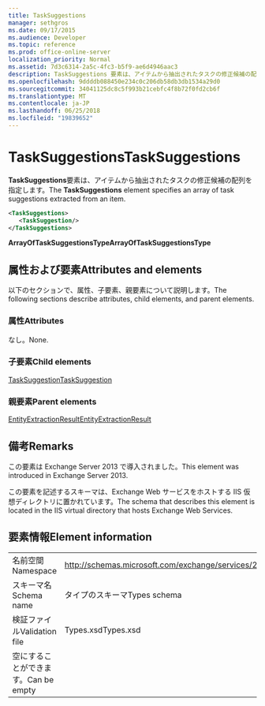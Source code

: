 ```yaml
---
title: TaskSuggestions
manager: sethgros
ms.date: 09/17/2015
ms.audience: Developer
ms.topic: reference
ms.prod: office-online-server
localization_priority: Normal
ms.assetid: 7d3c6314-2a5c-4fc3-b5f9-ae6d4946aac3
description: TaskSuggestions 要素は、アイテムから抽出されたタスクの修正候補の配列を指定します。
ms.openlocfilehash: 9ddddb088450e234c0c206db58db3db1534a29d0
ms.sourcegitcommit: 34041125dc8c5f993b21cebfc4f8b72f0fd2cb6f
ms.translationtype: MT
ms.contentlocale: ja-JP
ms.lasthandoff: 06/25/2018
ms.locfileid: "19839652"
---
```

# <a name="tasksuggestions"></a><span data-ttu-id="0447b-103">TaskSuggestions</span><span class="sxs-lookup"><span data-stu-id="0447b-103">TaskSuggestions</span></span>

<span data-ttu-id="0447b-104">**TaskSuggestions**要素は、アイテムから抽出されたタスクの修正候補の配列を指定します。</span><span class="sxs-lookup"><span data-stu-id="0447b-104">The **TaskSuggestions** element specifies an array of task suggestions extracted from an item.</span></span> 
  
```XML
<TaskSuggestions>
   <TaskSuggestion/>
</TaskSuggestions>
```

<span data-ttu-id="0447b-105">**ArrayOfTaskSuggestionsType**</span><span class="sxs-lookup"><span data-stu-id="0447b-105">**ArrayOfTaskSuggestionsType**</span></span>

## <a name="attributes-and-elements"></a><span data-ttu-id="0447b-106">属性および要素</span><span class="sxs-lookup"><span data-stu-id="0447b-106">Attributes and elements</span></span>

<span data-ttu-id="0447b-107">以下のセクションで、属性、子要素、親要素について説明します。</span><span class="sxs-lookup"><span data-stu-id="0447b-107">The following sections describe attributes, child elements, and parent elements.</span></span>
  
### <a name="attributes"></a><span data-ttu-id="0447b-108">属性</span><span class="sxs-lookup"><span data-stu-id="0447b-108">Attributes</span></span>

<span data-ttu-id="0447b-109">なし。</span><span class="sxs-lookup"><span data-stu-id="0447b-109">None.</span></span>
  
### <a name="child-elements"></a><span data-ttu-id="0447b-110">子要素</span><span class="sxs-lookup"><span data-stu-id="0447b-110">Child elements</span></span>

[<span data-ttu-id="0447b-111">TaskSuggestion</span><span class="sxs-lookup"><span data-stu-id="0447b-111">TaskSuggestion</span></span>](tasksuggestion.md)
  
### <a name="parent-elements"></a><span data-ttu-id="0447b-112">親要素</span><span class="sxs-lookup"><span data-stu-id="0447b-112">Parent elements</span></span>

[<span data-ttu-id="0447b-113">EntityExtractionResult</span><span class="sxs-lookup"><span data-stu-id="0447b-113">EntityExtractionResult</span></span>](entityextractionresult.md)
  
## <a name="remarks"></a><span data-ttu-id="0447b-114">備考</span><span class="sxs-lookup"><span data-stu-id="0447b-114">Remarks</span></span>

<span data-ttu-id="0447b-115">この要素は Exchange Server 2013 で導入されました。</span><span class="sxs-lookup"><span data-stu-id="0447b-115">This element was introduced in Exchange Server 2013.</span></span>
  
<span data-ttu-id="0447b-116">この要素を記述するスキーマは、Exchange Web サービスをホストする IIS 仮想ディレクトリに置かれています。</span><span class="sxs-lookup"><span data-stu-id="0447b-116">The schema that describes this element is located in the IIS virtual directory that hosts Exchange Web Services.</span></span>
  
## <a name="element-information"></a><span data-ttu-id="0447b-117">要素情報</span><span class="sxs-lookup"><span data-stu-id="0447b-117">Element information</span></span>

|||
|:-----|:-----|
|<span data-ttu-id="0447b-118">名前空間</span><span class="sxs-lookup"><span data-stu-id="0447b-118">Namespace</span></span>  <br/> |http://schemas.microsoft.com/exchange/services/2006/types  <br/> |
|<span data-ttu-id="0447b-119">スキーマ名</span><span class="sxs-lookup"><span data-stu-id="0447b-119">Schema name</span></span>  <br/> |<span data-ttu-id="0447b-120">タイプのスキーマ</span><span class="sxs-lookup"><span data-stu-id="0447b-120">Types schema</span></span>  <br/> |
|<span data-ttu-id="0447b-121">検証ファイル</span><span class="sxs-lookup"><span data-stu-id="0447b-121">Validation file</span></span>  <br/> |<span data-ttu-id="0447b-122">Types.xsd</span><span class="sxs-lookup"><span data-stu-id="0447b-122">Types.xsd</span></span>  <br/> |
|<span data-ttu-id="0447b-123">空にすることができます。</span><span class="sxs-lookup"><span data-stu-id="0447b-123">Can be empty</span></span>  <br/> ||
   

